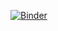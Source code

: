[![Binder](https://mybinder.org/badge_logo.svg)](https://mybinder.org/v2/gh/karthik/btest/master?urlpath=rstudio)
